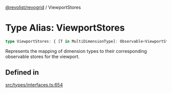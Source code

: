 [@revolist/revogrid](README.md) / ViewportStores

# Type Alias: ViewportStores

```ts
type ViewportStores: { [T in MultiDimensionType]: Observable<ViewportState> };
```

Represents the mapping of dimension types to their corresponding observable stores for the viewport.

## Defined in

[src/types/interfaces.ts:654](https://github.com/revolist/revogrid/blob/477507f867ff98f395e0119897545945e222b246/src/types/interfaces.ts#L654)
